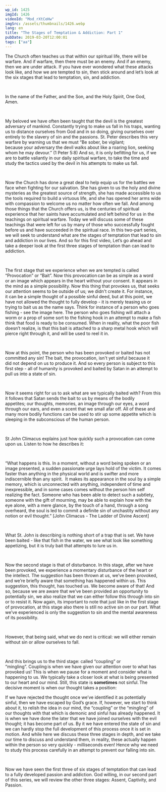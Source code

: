 ```yaml
---
wp_id: 1425
imgId: 1426
videoId: "Mod_rXtCeHw"
imgSrc: /assets/thumbnails/1426.webp
lang: en
title: "The Stages of Temptation & Addiction: Part 1"
pubDate: 2019-03-20T12:00:01
tags: ["aa"]
---
```


<p><span data-contrast="auto">The Church often teaches us that within our spiritual life, there will be warfare. And if warfare, then there must be an enemy. And if an enemy, then we are under attack. If you have ever wondered what these attacks look like, and how we are tempted to sin, then stick around and let’s look at the six stages that lead to temptation, sin, and addiction. </span><span data-ccp-props="{&quot;201341983&quot;:0,&quot;335559739&quot;:200,&quot;335559740&quot;:276}"> </span></p>
<p><span data-ccp-props="{&quot;201341983&quot;:0,&quot;335559739&quot;:200,&quot;335559740&quot;:276}"> </span></p>
<p><span data-contrast="auto">In the name of the Father, and the Son, and the Holy Spirit, One God, Amen. </span><span data-ccp-props="{&quot;201341983&quot;:0,&quot;335559739&quot;:200,&quot;335559740&quot;:276}"> </span></p>
<p><span data-ccp-props="{&quot;201341983&quot;:0,&quot;335559739&quot;:200,&quot;335559740&quot;:276}"> </span></p>
<p><span data-contrast="auto">My beloved we have often been taught that the devil is the greatest adversary of mankind. Constantly trying to make </span><span data-contrast="auto">us</span><span data-contrast="auto"> fall in his traps, wanting us to </span><span data-contrast="auto">distance ourselves from God and in so doing, giving ourselves over entirely to the slavery of sin and the passions. St. P</span><span data-contrast="auto">e</span><span data-contrast="auto">ter describes this very warfare by wa</span><span data-contrast="auto">r</span><span data-contrast="auto">ning us that we must “</span><span data-contrast="auto">Be sober, be vigilant; because </span><span data-contrast="auto">your</span><span data-contrast="auto"> adversary the devil walks about like a roaring lion, seeking whom he may devour.</span><span data-contrast="auto">” (1 Peter 5:8)</span><span data-contrast="auto"> </span><span data-contrast="auto">And so, it is only befitting for us, if we are to battle valiantly in our daily spiritual warfare, to take the time and study the tactics used by the devil in his attempts to make us fall. </span><span data-ccp-props="{&quot;201341983&quot;:0,&quot;335559739&quot;:200,&quot;335559740&quot;:276}"> </span></p>
<p><span data-ccp-props="{&quot;201341983&quot;:0,&quot;335559739&quot;:200,&quot;335559740&quot;:276}"> </span></p>
<p><span data-contrast="auto">Now the Church has done a great deal to help equip us for the battles we face when fighting </span><span data-contrast="auto">f</span><span data-contrast="auto">or our salvation. She has given to us the holy and divine mysteries as the greatest source of strength, she has made accessible to us the tools required to build a virtuous life, and she has opened her arms wide with compassion to welcome us no matter how often we fall. And among those things that the Church offers us, is the </span><span data-contrast="auto">centuries of spiritual experience that her saints have accumulated and left behind for us in the teachings on spiritual warfare. Today we will discuss some of these teachings </span><span data-contrast="auto">that were left for us by </span><span data-contrast="auto">many of those who successfully fought before us </span><span data-contrast="auto">and have succeeded in the spiritual race. </span><span data-contrast="auto">In this </span><span data-contrast="auto">two-part</span><span data-contrast="auto"> series, w</span><span data-contrast="auto">e </span><span data-contrast="auto">will </span><span data-contrast="auto">seek to understand what are the stages of temptation that lead to sin and addiction in our lives. </span><span data-contrast="auto">And </span><span data-contrast="auto">so</span><span data-contrast="auto"> for this first video, </span><span data-contrast="auto">Let’s go ahead and take a deeper look at </span><span data-contrast="auto">the first three stages </span><span data-contrast="auto">of temptation</span><span data-contrast="auto"> than can lead to addiction.</span><span data-contrast="auto"> </span><span data-ccp-props="{&quot;201341983&quot;:0,&quot;335559739&quot;:200,&quot;335559740&quot;:276}"> </span></p>
<p><span data-ccp-props="{&quot;201341983&quot;:0,&quot;335559739&quot;:200,&quot;335559740&quot;:276}"> </span></p>
<p><span data-contrast="auto">The first stage that we experience when we are tempted is called “Provocation” or “Bait”. Now this p</span><span data-contrast="auto">rovocation </span><span data-contrast="auto">can be as simple as a</span><span data-contrast="auto"> word or </span><span data-contrast="auto">an</span><span data-contrast="auto"> image which appears in the heart without your consent. It appears in the mind as a simple possibility.</span><span data-contrast="auto"> Now this thing that provokes us, that seeks our attention</span><span data-contrast="auto"> seems to be outside of us; we didn't create it.</span><span data-contrast="auto"> For instance, i</span><span data-contrast="auto">t </span><span data-contrast="auto">can be a </span><span data-contrast="auto">simple thought of a possible sinful deed, </span><span data-contrast="auto">but at this point, we have not </span><span data-contrast="auto">allowed the thought to fully develop - it is merely teasing us</span><span data-contrast="auto"> or trying to bait us as the name says. </span><span data-contrast="auto">Think for instance</span><span data-contrast="auto"> of</span><span data-contrast="auto"> a person who goes fishing - see the image here. The </span><span data-contrast="auto">person who goes fishing</span><span data-contrast="auto"> will attach a worm or a prop of some sort to the fishing hook </span><span data-contrast="auto">in an attempt to</span><span data-contrast="auto"> make a fish think that food is ready to be consumed. </span><span data-contrast="auto">When in reality, </span><span data-contrast="auto">what</span><span data-contrast="auto"> </span><span data-contrast="auto">the poor fish doesn’t realize</span><span data-contrast="auto">, is</span><span data-contrast="auto"> that this bait is attached to </span><span data-contrast="auto">a sharp</span><span data-contrast="auto"> metal hook </span><span data-contrast="auto">which will pierce right through it, and</span><span data-contrast="auto"> will be used to reel it in.  </span><span data-ccp-props="{&quot;201341983&quot;:0,&quot;335559739&quot;:200,&quot;335559740&quot;:276}"> </span></p>
<p><span data-ccp-props="{&quot;201341983&quot;:0,&quot;335559739&quot;:200,&quot;335559740&quot;:276}"> </span></p>
<p><span data-contrast="auto">Now at this point, the person who has been provoked or baited has not committed any sin! </span><span data-contrast="auto">The bait, the provocation, isn't yet sin</span><span data-contrast="auto">ful</span><span data-contrast="auto"> because it d</span><span data-contrast="auto">id</span><span data-contrast="auto"> </span><span data-contrast="auto">not</span><span data-contrast="auto"> depend on us to produce it</span><span data-contrast="auto">. And </span><span data-contrast="auto">so</span><span data-contrast="auto"> every person is subject to this first step - all of humanity is provoked and baited by Satan in an attempt to pull us into a state of sin.</span><span data-ccp-props="{&quot;201341983&quot;:0,&quot;335559739&quot;:200,&quot;335559740&quot;:276}"> </span></p>
<p><span data-ccp-props="{&quot;201341983&quot;:0,&quot;335559739&quot;:200,&quot;335559740&quot;:276}"> </span></p>
<p><span data-contrast="auto">Now it seems right for us to ask what are we typically baited with? </span><span data-contrast="auto">From this it follows that Satan sends the bait to us by means of the bodily appetites; </span><span data-contrast="auto">our thoughts, memories, an image through our eyes, a word through our ears, and even a scent that we small afar off. All of these and many more bodily functions can be </span><span data-contrast="auto">used to</span><span data-contrast="auto"> </span><span data-contrast="auto">stir up some appetite which is sleeping in the subconscious</span><span data-contrast="auto"> o</span><span data-contrast="auto">f the human person. </span><span data-ccp-props="{&quot;201341983&quot;:0,&quot;335559739&quot;:200,&quot;335559740&quot;:276}"> </span></p>
<p><span data-ccp-props="{&quot;201341983&quot;:0,&quot;335559739&quot;:200,&quot;335559740&quot;:276}"> </span></p>
<p><span data-contrast="auto">St John </span><span data-contrast="auto">Climacus </span><span data-contrast="auto">explains just how quickly such a provocation can come upon us. Listen to how he describes it: </span><span data-ccp-props="{&quot;201341983&quot;:0,&quot;335559739&quot;:200,&quot;335559740&quot;:276}"> </span></p>
<p><span data-ccp-props="{&quot;201341983&quot;:0,&quot;335559739&quot;:200,&quot;335559740&quot;:276}"> </span></p>
<p><span data-contrast="auto">“</span><span data-contrast="auto">What happens is this. In a moment, without a word being</span><span data-contrast="auto"> </span><span data-contrast="auto">spoken or an image </span><span data-contrast="auto">presented</span><span data-contrast="auto">, a sudden passionate urge lays hold of</span><span data-contrast="auto"> </span><span data-contrast="auto">the victim. It comes faster than </span><span data-contrast="auto">anything</span><span data-contrast="auto"> in the physical world and is</span><span data-contrast="auto"> </span><span data-contrast="auto">swifter and more indiscernible than any spirit. </span><span data-contrast="auto"> </span><span data-contrast="auto">It makes its appearance</span><span data-contrast="auto"> </span><span data-contrast="auto">in the soul by a simple memory, which is unconnected with </span><span data-contrast="auto">anything</span><span data-contrast="auto">,</span><span data-contrast="auto"> </span><span data-contrast="auto">independent of time and inexpressible, and in some cases</span><span data-contrast="auto"> co</span><span data-contrast="auto">mes without</span><span data-contrast="auto"> </span><span data-contrast="auto">the person him self realizing the fact. Someone who</span><span data-contrast="auto"> </span><span data-contrast="auto">has been able to detect such a subtlety, someone with the gift of</span><span data-contrast="auto"> </span><span data-contrast="auto">mourning, may be able to explain how with the eye </span><span data-contrast="auto">alone</span><span data-contrast="auto">, with a</span><span data-contrast="auto"> </span><span data-contrast="auto">mere glance, by the touch of a hand, through a song overheard, the</span><span data-contrast="auto"> </span><span data-contrast="auto">soul </span><span data-contrast="auto">is</span><span data-contrast="auto"> led to commit a definite sin of unchastity without any notion</span><span data-contrast="auto"> </span><span data-contrast="auto">or evil thought.</span><span data-contrast="auto">” [John </span><span data-contrast="auto">Climacus </span><span data-contrast="auto">- The Ladder of Divine Ascent] </span><span data-ccp-props="{&quot;201341983&quot;:0,&quot;335559739&quot;:200,&quot;335559740&quot;:276}"> </span></p>
<p><span data-ccp-props="{&quot;201341983&quot;:0,&quot;335559739&quot;:200,&quot;335559740&quot;:276}"> </span></p>
<p><span data-contrast="auto">What St. John is describing is nothing short of a trap that is set. We have been baited - like that fish in the water, we see what look like something appetizing, but it is truly bait that attempts to lure us in. </span><span data-ccp-props="{&quot;201341983&quot;:0,&quot;335559739&quot;:200,&quot;335559740&quot;:276}"> </span></p>
<p>&nbsp;</p>
<p><span data-contrast="auto">Now the second stage is that of disturbance. In this stage, </span><span data-contrast="auto">after we have been provoked, we experience a </span><span data-contrast="auto">momentary disturbance of the </span><span data-contrast="auto">heart or the </span><span data-contrast="auto">intellect. The suggestion</span><span data-contrast="auto"> </span><span data-contrast="auto">has been </span><span data-contrast="auto">thrown at us</span><span data-contrast="auto">, we’ve been provoked, and we’re briefly aware that something has happened within us</span><span data-contrast="auto">. T</span><span data-contrast="auto">his suggestion, this thought, has touched us. We become aware of that!</span><span data-contrast="auto"> And so, because we a</span><span data-contrast="auto">re aware that we’ve been provided an opportunity</span><span data-contrast="auto"> to potentially sin</span><span data-contrast="auto">, </span><span data-contrast="auto">we also realize that we can </span><span data-contrast="auto">either follow </span><span data-contrast="auto">this through </span><span data-contrast="auto">into sin or to resist</span><span data-contrast="auto"> it</span><span data-contrast="auto">.</span><span data-contrast="auto"> Now again, its important to note that just like in the first stage of provocation, a</span><span data-contrast="auto">t this stage</span><span data-contrast="auto"> also </span><span data-contrast="auto">there is still no active sin on our part. What we’ve experienced is only the suggestion to sin and the mental awareness of its possibility. </span><span data-ccp-props="{&quot;201341983&quot;:0,&quot;335559739&quot;:200,&quot;335559740&quot;:276}"> </span></p>
<p>&nbsp;</p>
<p><span data-contrast="auto">However</span><span data-contrast="auto">,</span><span data-contrast="auto"> that being said, w</span><span data-contrast="auto">hat</span><span data-contrast="auto"> we do next is critical: </span><span data-contrast="auto">we will either </span><span data-contrast="auto">remain without sin or allow ourselves to fall</span><span data-contrast="auto">. </span><span data-ccp-props="{&quot;201341983&quot;:0,&quot;335559739&quot;:200,&quot;335559740&quot;:276}"> </span></p>
<p><span data-ccp-props="{&quot;201341983&quot;:0,&quot;335559739&quot;:200,&quot;335559740&quot;:276}"> </span></p>
<p><span data-contrast="auto">And </span><span data-contrast="auto">this</span><span data-contrast="auto"> brings us to the third stage: called </span><span data-contrast="auto">“</span><span data-contrast="auto">coupling</span><span data-contrast="auto">” or “mingling”</span><span data-contrast="auto">. </span><span data-contrast="auto">Coupling is </span><span data-contrast="auto">when we have given our attention over to </span><span data-contrast="auto">what has provoked</span><span data-contrast="auto"> us</span><span data-contrast="auto">! </span><span data-contrast="auto">This is when we pause for a moment and consider what is happening to us. We typically take a closer look at what is being presented to our heart and our mind. </span><span data-contrast="auto">Still, this state is </span><b><span data-contrast="auto">sometimes</span></b><span data-contrast="auto"> not sinful. The decisive moment is when our thought takes a position</span><span data-contrast="auto">: </span><span data-ccp-props="{&quot;201341983&quot;:0,&quot;335559739&quot;:200,&quot;335559740&quot;:276}"> </span></p>
<p><span data-contrast="auto">If we have rejected the thought </span><span data-contrast="auto">once we’ve identified it as potentially sinful</span><span data-contrast="auto">, </span><span data-contrast="auto">then </span><span data-contrast="auto">we have escaped</span><span data-contrast="auto"> by God’s grace. </span><span data-contrast="auto">If, however, we start to think about it, to relish the </span><span data-contrast="auto">idea</span><span data-contrast="auto"> in our mind, the &#8220;coupling&#8221; or the </span><span data-contrast="auto">“</span><span data-contrast="auto">mingling</span><span data-contrast="auto">”</span><span data-contrast="auto"> of our thoughts with </span><span data-contrast="auto">that which is demonic and sinful</span><span data-contrast="auto"> has already happened.</span><span data-contrast="auto"> It is when we have done the later that </span><span data-contrast="auto">we have joined ourselves with the evil thought; it has become part of us. By it we have entered the </span><span data-contrast="auto">state of</span><span data-contrast="auto"> sin and we can hardly stop the full development of this process once it is set in motion.</span><span data-contrast="auto"> </span><span data-contrast="auto">And while here we discuss these </span><span data-contrast="auto">three </span><span data-contrast="auto">stages in depth,</span><span data-contrast="auto"> and we take our time to discuss and understand them</span><span data-contrast="auto">, in reality,</span><span data-contrast="auto"> these</span><span data-contrast="auto"> actually happen within the person so very quickly - milliseconds even!</span><span data-contrast="auto"> Hence why we need to study this process carefully </span><span data-contrast="auto">in an attempt to</span><span data-contrast="auto"> prevent our falling into sin. </span><span data-ccp-props="{&quot;201341983&quot;:0,&quot;335559739&quot;:200,&quot;335559740&quot;:276}"> </span></p>
<p><span data-ccp-props="{&quot;201341983&quot;:0,&quot;335559739&quot;:200,&quot;335559740&quot;:276}"> </span></p>
<p><span data-contrast="auto">Now we have seen the first three of six stages of temptation that can lead to a fully developed passion and addiction. God willing, in our second part of this series, we will review the other three stages: Assent, Captivity, and Passion. </span><span data-ccp-props="{&quot;201341983&quot;:0,&quot;335559739&quot;:200,&quot;335559740&quot;:276}"> </span></p>
